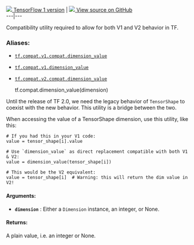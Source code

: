 [ ![](https://tensorflow.google.cn/images/tf_logo_32px.png) TensorFlow 1
version](/versions/r1.15/api_docs/python/tf/compat/dimension_value) |  [
![](https://tensorflow.google.cn/images/GitHub-Mark-32px.png) View source on
GitHub
](https://github.com/tensorflow/tensorflow/blob/r2.0/tensorflow/python/framework/tensor_shape.py#L98-L128)  
---|---  
  
Compatibility utility required to allow for both V1 and V2 behavior in TF.

### Aliases:

  * [`tf.compat.v1.compat.dimension_value`](/api_docs/python/tf/compat/dimension_value)
  * [`tf.compat.v1.dimension_value`](/api_docs/python/tf/compat/dimension_value)
  * [`tf.compat.v2.compat.dimension_value`](/api_docs/python/tf/compat/dimension_value)

    
    
    tf.compat.dimension_value(dimension)
    

Until the release of TF 2.0, we need the legacy behavior of `TensorShape` to
coexist with the new behavior. This utility is a bridge between the two.

When accessing the value of a TensorShape dimension, use this utility, like
this:

    
    
    # If you had this in your V1 code:
    value = tensor_shape[i].value
    
    # Use `dimension_value` as direct replacement compatible with both V1 & V2:
    value = dimension_value(tensor_shape[i])
    
    # This would be the V2 equivalent:
    value = tensor_shape[i]  # Warning: this will return the dim value in V2!
    

#### Arguments:

  * **`dimension`** : Either a `Dimension` instance, an integer, or None.

#### Returns:

A plain value, i.e. an integer or None.

